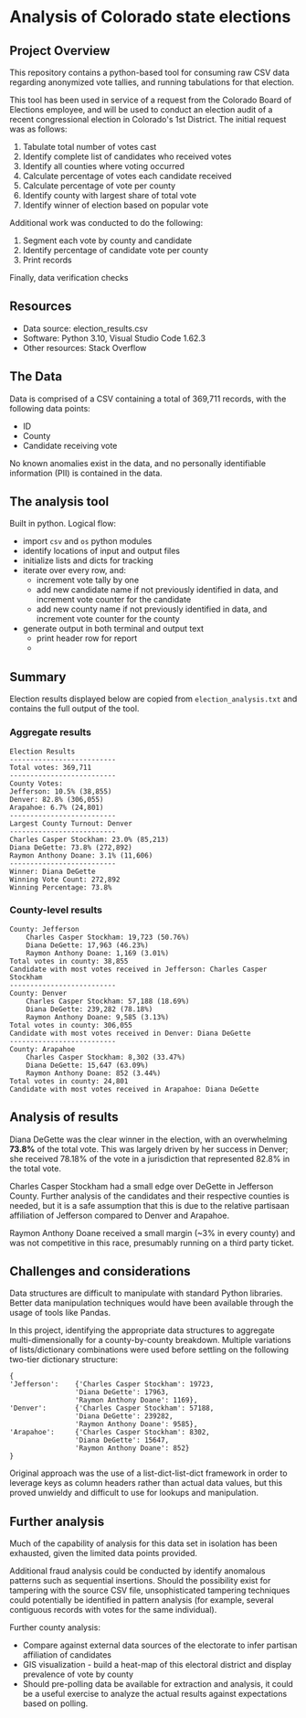 # Analysis of Colorado state elections

## Project Overview
This repository contains a python-based tool for consuming raw CSV data regarding anonymized vote tallies, and running tabulations for that election.  

This tool has been used in service of a request from the Colorado Board of Elections employee, and will be used to conduct an election audit of a recent congressional election in Colorado's 1st District.  The initial request was as follows:

1. Tabulate total number of votes cast
2. Identify complete list of candidates who received votes
2. Identify all counties where voting occurred
3. Calculate percentage of votes each candidate received
5. Calculate percentage of vote per county
6. Identify county with largest share of total vote
7. Identify winner of election based on popular vote

Additional work was conducted to do the following:

1. Segment each vote by county and candidate
3. Identify percentage of candidate vote per county
4. Print records

Finally, data verification checks 

## Resources
* Data source: election_results.csv
* Software: Python 3.10, Visual Studio Code 1.62.3
* Other resources: Stack Overflow

## The Data

Data is comprised of a CSV containing a total of 369,711 records, with the following data points:
* ID
* County
* Candidate receiving vote

No known anomalies exist in the data, and no personally identifiable information (PII) is contained in the data.

## The analysis tool

Built in python.  Logical flow:
* import `csv` and `os` python modules
* identify locations of input and output files
* initialize lists and dicts for tracking
* iterate over every row, and:
    * increment vote tally by one
    * add new candidate name if not previously identified in data, and increment vote counter for the candidate
    * add new county name if not previously identified in data, and increment vote counter for the county
* generate output in both terminal and output text
    * print header row for report
    * 

## Summary

Election results displayed below are copied from `election_analysis.txt` and contains the full output of the tool.

### Aggregate results

```
Election Results
--------------------------
Total votes: 369,711
--------------------------
County Votes:
Jefferson: 10.5% (38,855)
Denver: 82.8% (306,055)
Arapahoe: 6.7% (24,801)
--------------------------
Largest County Turnout: Denver
--------------------------
Charles Casper Stockham: 23.0% (85,213)
Diana DeGette: 73.8% (272,892)
Raymon Anthony Doane: 3.1% (11,606)
--------------------------
Winner: Diana DeGette
Winning Vote Count: 272,892
Winning Percentage: 73.8% 
```

### County-level results

```
County: Jefferson
	Charles Casper Stockham: 19,723 (50.76%)
	Diana DeGette: 17,963 (46.23%)
	Raymon Anthony Doane: 1,169 (3.01%)
Total votes in county: 38,855
Candidate with most votes received in Jefferson: Charles Casper Stockham
--------------------------
County: Denver
	Charles Casper Stockham: 57,188 (18.69%)
	Diana DeGette: 239,282 (78.18%)
	Raymon Anthony Doane: 9,585 (3.13%)
Total votes in county: 306,055
Candidate with most votes received in Denver: Diana DeGette
--------------------------
County: Arapahoe
	Charles Casper Stockham: 8,302 (33.47%)
	Diana DeGette: 15,647 (63.09%)
	Raymon Anthony Doane: 852 (3.44%)
Total votes in county: 24,801
Candidate with most votes received in Arapahoe: Diana DeGette
```

## Analysis of results

Diana DeGette was the clear winner in the election, with an overwhelming **73.8%** of the total vote.  This was largely driven by her success in Denver; she received 78.18% of the vote in a jurisdiction that represented 82.8% in the total vote.

Charles Casper Stockham had a small edge over DeGette in Jefferson County.  Further analysis of the candidates and their respective counties is needed, but it is a safe assumption that this is due to the relative partisaan affiliation of Jefferson compared to Denver and Arapahoe.

Raymon Anthony Doane received a small margin (~3% in every county) and was not competitive in this race, presumably running on a third party ticket.

## Challenges and considerations

Data structures are difficult to manipulate with standard Python libraries.  Better data manipulation techniques would have been available through the usage of tools like Pandas.

In this project, identifying the appropriate data structures to aggregate multi-dimensionally for a county-by-county breakdown.  Multiple variations of lists/dictionary combinations were used before settling on the following two-tier dictionary structure:

```
{
'Jefferson':    {'Charles Casper Stockham': 19723,
                'Diana DeGette': 17963, 
                'Raymon Anthony Doane': 1169}, 
'Denver':       {'Charles Casper Stockham': 57188,
                'Diana DeGette': 239282,
                'Raymon Anthony Doane': 9585},
'Arapahoe':     {'Charles Casper Stockham': 8302,
                'Diana DeGette': 15647, 
                'Raymon Anthony Doane': 852}
}
```

Original approach was the use of a list-dict-list-dict framework in order to leverage keys as column headers rather than actual data values, but this proved unwieldy and difficult to use for lookups and manipulation.

## Further analysis

Much of the capability of analysis for this data set in isolation has been exhausted, given the limited data points provided.

Additional fraud analysis could be conducted by identify anomalous patterns such as sequential insertions.  Should the possibility exist for tampering with the source CSV file, unsophisticated tampering techniques could potentially be identified in pattern analysis (for example, several contiguous records with votes for the same individual).

Further county analysis:
* Compare against external data sources of the electorate to infer partisan affiliation of candidates
* GIS visualization - build a heat-map of this electoral district and display prevalence of vote by county 
* Should pre-polling data be available for extraction and analysis, it could be a useful exercise to analyze the actual results against expectations based on polling.